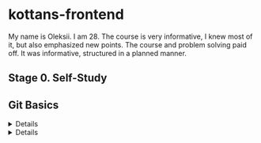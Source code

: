 # kottans-frontend
My name is Oleksii. I am 28. The course is very informative, I knew most of it, but also emphasized new points. The course and problem solving paid off. It was informative, structured in a planned manner.

## Stage 0. Self-Study

## Git Basics

<details>
	<sumary>
 Introduction Sequence
 </sumary>
	![Git Introduction Sequence](https://github.com/OleksiiPry/kottans-frontend/blob/main/task_git_intro/git_push_&_%20pull.png?raw=true)
	</details>
	<details>
	<sumary>
 Push & Pull
 </sumary>
	![Git Push and Pull](https://github.com/OleksiiPry/kottans-frontend/blob/main/task_git_intro/git_sequence.png?raw=true)
	<details>

## Linux CLI, and HTTP

 **Linux Survival**
	*Modul 1*
	[Linux Survival modul 1] (../task_linux_cli/quiz_1.png)
	*Modul 2*
	[Linux Survival modul 2] (../task_linux_cli/quiz_2.png)
	*Modul 3*
	[Linux Survival modul 3] (../task_linux_cli/quiz_3.png)
	*Modul 4*
	[Linux Survival modul 4] (../task_linux_cli/quiz_4.png)
